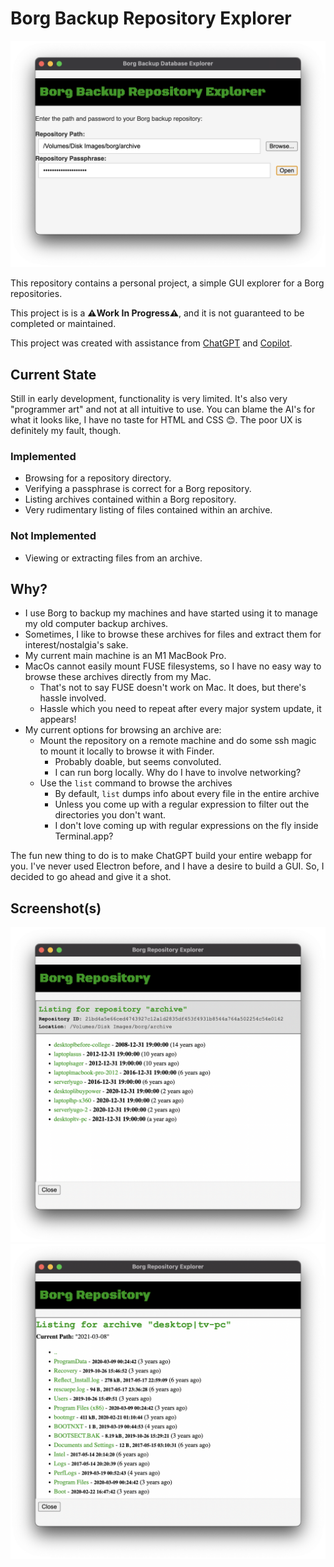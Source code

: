 # Borg Backup Repository Explorer

<img src="./images/ss1.png" width=650 />

This repository contains a personal project, a simple GUI explorer for a Borg repositories.

This project is is a **⚠️Work In Progress⚠️**, and it is not guaranteed to be completed or maintained.

This project was created with assistance from [ChatGPT](https://chat.openai.com/chat) and [Copilot](https://copilot.github.com).

## Current State

Still in early development, functionality is very limited. It's also very "programmer art" and not at all intuitive to use. You can blame the AI's for what it looks like, I have no taste for HTML and CSS 😊. The poor UX is definitely my fault, though. 

### Implemented
* Browsing for a repository directory.
* Verifying a passphrase is correct for a Borg repository.
* Listing archives contained within a Borg repository.
* Very rudimentary listing of files contained within an archive.

### Not Implemented
* Viewing or extracting files from an archive.

## Why?

* I use Borg to backup my machines and have started using it to manage my old computer backup archives.
* Sometimes, I like to browse these archives for files and extract them for interest/nostalgia's sake.
* My current main machine is an M1 MacBook Pro.
* MacOs cannot easily mount FUSE filesystems, so I have no easy way to browse these archives directly from my Mac.
  * That's not to say FUSE doesn't work on Mac. It does, but there's hassle involved.
  * Hassle which you need to repeat after every major system update, it appears!
* My current options for browsing an archive are:
  * Mount the repository on a remote machine and do some ssh magic to mount it locally to browse it with Finder.
    * Probably doable, but seems convoluted.
    * I can run borg locally. Why do I have to involve networking?
  * Use the `list` command to browse the archives
    * By default, `list` dumps info about every file in the entire archive
    * Unless you come up with a regular expression to filter out the directories you don't want.
    * I don't love coming up with regular expressions on the fly inside Terminal.app?

The fun new thing to do is to make ChatGPT build your entire webapp for you. I've never used Electron before, and I have a desire to build a GUI. So, I decided to go ahead and give it a shot.

## Screenshot(s)
<img src="./images/ss2.png" width=650 />
<img src="./images/ss3.png" width=650 />